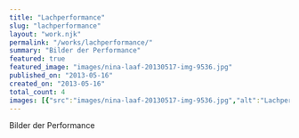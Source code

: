 ```yaml
---
title: "Lachperformance"
slug: "lachperformance"
layout: "work.njk"
permalink: "/works/lachperformance/"
summary: "Bilder der Performance"
featured: true
featured_image: "images/nina-laaf-20130517-img-9536.jpg"
published_on: "2013-05-16"
created_on: "2013-05-16"
total_count: 4
images: [{"src":"images/nina-laaf-20130517-img-9536.jpg","alt":"Lachperformance 1","caption":null,"order":1},{"src":"images/nina-laaf-20130517-img-9557.jpg","alt":"Lachperformance 2","caption":null,"order":2},{"src":"images/nina-laaf-20130517-img-9530.jpg","alt":"Lachperformance 3","caption":null,"order":3},{"src":"images/nina-laaf-20130517-img-9537.jpg","alt":"Lachperformance 4","caption":null,"order":4}]
---
```


Bilder der Performance
